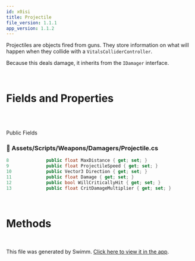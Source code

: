 ```yaml
---
id: x0isi
title: Projectile
file_version: 1.1.1
app_version: 1.1.2
---
```


Projectiles are objects fired from guns. They store information on what will happen when they collide with a `VitalsColliderController`<swm-token data-swm-token=":Assets/Scripts/Vitals/VitalsColliderController.cs:7:5:5:`    public class VitalsColliderController : MonoBehaviour`"/>.

Because this deals damage, it inherits from the `IDamager` interface.

<br/>

# Fields and Properties

<br/>

<br/>

Public Fields
<!-- NOTE-swimm-snippet: the lines below link your snippet to Swimm -->
### 📄 Assets/Scripts/Weapons/Damagers/Projectile.cs
```c#
8              public float MaxDistance { get; set; }
9              public float ProjectileSpeed { get; set; }
10             public Vector3 Direction { get; set; }
11             public float Damage { get; set; }
12             public bool WillCriticallyHit { get; set; }
13             public float CritDamageMultiplier { get; set; }
```

<br/>

# Methods

<br/>

This file was generated by Swimm. [Click here to view it in the app](https://app.swimm.io/repos/Z2l0aHViJTNBJTNBQ2hyb21ldHJ5JTNBJTNBcGlkaWU=/docs/x0isi).
